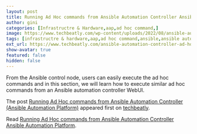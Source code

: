 ```yaml
---
layout: post
title: Running Ad Hoc commands from Ansible Automation Controller Ansible Automation Platform
author: gini
categories: [Infrastructre & Hardware,aap,ad hoc command,]
image: https://www.techbeatly.com/wp-content/uploads/2022/08/ansible-automation-controller-ad-hoc-commands-1024x576.png
tags: [infrastructre & hardware,aap,ad hoc command,ansible,ansible automation controller,ansible command,ansible playbook,ansible tower,ansible training,]
ext_url: https://www.techbeatly.com/ansible-automation-controller-ad-hoc-commands/
show-avatar: true
featured: false
hidden: false
---
```


<p>From the Ansible control node, users can easily execute the ad hoc commands and in this section, we will learn how to execute similar ad hoc commands from an Ansible automation controller WebUI. </p>
<p>The post <a href="https://www.techbeatly.com/ansible-automation-controller-ad-hoc-commands/" rel="nofollow">Running Ad Hoc commands from Ansible Automation Controller (Ansible Automation Platform)</a> appeared first on <a href="https://www.techbeatly.com" rel="nofollow">techbeatly</a>.</p>

Read [Running Ad Hoc commands from Ansible Automation Controller Ansible Automation Platform](https://www.techbeatly.com/ansible-automation-controller-ad-hoc-commands/).